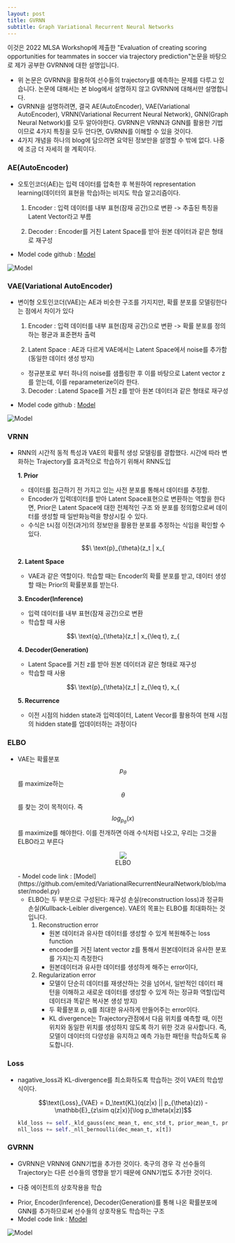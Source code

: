 ```yaml
---
layout: post
title: GVRNN
subtitle: Graph Variational Recurrent Neural Networks
---
```


이것은 2022 MLSA Workshop에 제출한 "Evaluation of creating scoring opportunities for teammates in soccer via trajectory prediction"논문을 바탕으로 제가 공부한 GVRNN에 대한 설명입니다.

- 위 논문은 GVRNN을 활용하여 선수들의 trajectory를 예측하는 문제를 다루고 있습니다. 논문에 대해서는 본 blog에서 설명하지 않고 GVRNN에 대해서만 설명합니다. 
- GVRNN을 설명하려면, 결국 AE(AutoEncoder), VAE(Variational AutoEncoder), VRNN(Variational Recurrent Neural Network), GNN(Graph Neural Network)를 모두 알아야한다. GVRNN은 VRNN과 GNN를 활용한 기법이므로 4가지 특징을 모두 안다면, GVRNN를 이해할 수 있을 것이다.
- 4가지 개념을 하나의 blog에 담으려면 요약된 정보만을 설명할 수 밖에 없다. 나중에 조금 더 자세히 쓸 계획이다.

### AE(AutoEncoder)
- 오토인코더(AE)는 입력 데이터를 압축한 후 복원하여 representation learning(데이터의 표현을 학습)하는 비지도 학습 알고리즘이다.
  
    1. Encoder : 입력 데이터를 내부 표현(잠재 공간)으로 변환 -> 추출된 특징을 Latent Vector라고 부름

    2. Decoder : Encoder를 거친 Latent Space를 받아 원본 데이터과 같은 형태로 재구성
  
- Model code github : [Model](https://github.com/dariocazzani/pytorch-AE/blob/master/models/AE.py)
  
![Model](https://blog.kakaocdn.net/dn/8JonH/btqFBec9cAF/mhxdDF930R0CrHs9NdUKv1/img.png)
  
### VAE(Variational AutoEncoder)
- 변이형 오토인코더(VAE)는 AE과 비슷한 구조를 가지지만, 확률 분포를 모델링한다는 점에서 차이가 있다

    1. Encoder : 입력 데이터를 내부 표현(잠재 공간)으로 변환 -> 확률 분포를 정의하는 평균과 표준편차 출력

    2. Latent Space : AE과 다르게 VAE에서는 Latent Space에서 noise를 추가함(동일한 데이터 생성 방지)
    * 정규분포로 부터 하나의 noise를 샘플링한 후 이를 바탕으로 Latent vector z를 얻는데, 이를 reparameterize이라 한다.

    3. Decoder : Latend Space를 거친 z를 받아 원본 데이터과 같은 형태로 재구성

- Model code github : [Model](https://github.com/dariocazzani/pytorch-AE/blob/master/models/VAE.py)
  
![Model](https://blog.kakaocdn.net/dn/b30Uzl/btrxY4wKngj/SucVwitDrRtQvi1xTHdrR0/img.png)

### VRNN
- RNN의 시간적 동적 특성과 VAE의 확률적 생성 모델링를 결합했다. 시간에 따라 변화하는 Trajectory를 효과적으로 학습하기 위해서 RNN도입

    **1. Prior**
    - 데이터를 접근하기 전 가지고 있는 사전 분포를 통해서 데이터를 추정함.
    - Encoder가 입력데이터를 받아 Latent Space표현으로 변환하는 역할을 한다면, Prior은 Latent Space에 대한 전체적인 구조            와 분포를 정의함으로써 데이터를 생성할 때 일반화능력을 향상시킬 수 있다.
    - 수식은 t시점 이전(과거)의 정보만을 활용한 분포를 추정하는 식임을 확인할 수 있다.
  
    <p align="center">
        $$\ \text{p}_{\theta}(z_t | x_{<t}, z_{<t}) = \ \phi_{\text{prior}}(h_{t-1}) $$
    </p>      
    
    **2. Latent Space**
    - VAE과 같은 역할이다. 학습할 때는 Encoder의 확률 분포를 받고, 데이터 생성할 때는 Prior의 확률분포를 받는다.

    **3. Encoder(Inference)**
    - 입력 데이터를 내부 표현(잠재 공간)으로 변환
    - 학습할 때 사용
  
    <p align="center">
        $$\ \text{q}_{\theta}(z_t | x_{\leq t}, z_{<t}) = \ \phi_{\text{enc}}(x_t,h_{t-1})$$
    </p>     

    **4. Decoder(Generation)**
    - Latent Space를 거친 z를 받아 원본 데이터과 같은 형태로 재구성
    - 학습할 때 사용
  
    <p align="center">
        $$\ \text{p}_{\theta}(z_t | z_{\leq t}, x_{<t}) = \ \phi_{\text{dec}}(z_t,h_{t-1})$$
    </p>     

    **5. Recurrence**
    - 이전 시점의 hidden state과 입력데이터, Latent Vecor를 활용하여 현재 시점의 hidden state를 업데이터하는 과정이다


### ELBO
- VAE는 확률분포 $$p_{\theta}$$를 maximize하는 $${\theta}$$를 찾는 것이 목적이다. 즉 $$log_{p_{\theta}}(x)$$를 maximize를 해야한다. 이를 전개하면 아래 수식처럼 나오고, 우리는 그것을 ELBO라고 부른다

    <p align="center">
      <img src="https://github.com/GunHeeJoe/GunHeeJoe.github.io/assets/112679136/19c89399-9ba1-463e-8867-ea61078dec90">
      <br>
      ELBO
    </p>
    - Model code link : [Model](https://github.com/emited/VariationalRecurrentNeuralNetwork/blob/master/model.py) 
    
    - ELBO는 두 부분으로 구성된다: 재구성 손실(reconstruction loss)과 정규화 손실(Kullback-Leibler divergence). VAE의 목표는 ELBO를 최대화하는 것입니다.      
      1. Reconstruction error
            - 원본 데이터과 유사한 데이터를 생성할 수 있게 복원해주는 loss function
            - encoder를 거친 latent vector z를 통해서 원본데이터과 유사한 분포를 가지는지 측정한다
            - 원본데이터과 유사한 데이터를 생성하게 해주는 error이다,
      3. Regularization error
            - 모델이 단순히 데이터를 재생산하는 것을 넘어서, 일반적인 데이터 패턴을 이해하고 새로운 데이터를 생성할 수 있게 하는 정규화 역할(입력 데이터과 똑같은 복사본 생성 방지)
            - 두 확률분포 p, q를 최대한 유사하게 만들어주는 error이다.
            - KL divergence는 Trajectory관점에서 다음 위치를 예측할 때, 이전 위치와 동일한 위치를 생성하지 않도록 하기 위한 것과 유사합니다. 즉, 모델이 데이터의 다양성을 유지하고 예측 가능한 패턴을 학습하도록 유도합니다.

### Loss
- nagative_loss과 KL-divergence를 최소화하도록 학습하는 것이 VAE의 학습방식이다.

    <p align="center">
        $$\text{Loss}_{VAE} = D_\text{KL}(q(z|x) || p_{\theta}(z)) - \mathbb{E}_{z\sim q(z|x)}[\log p_\theta(x|z)]$$
    </p>  

    ```python
    kld_loss += self._kld_gauss(enc_mean_t, enc_std_t, prior_mean_t, prior_std_t)
    nll_loss += self._nll_bernoulli(dec_mean_t, x[t])
    ```
      
### GVRNN
- GVRNN은 VRNN에 GNN기법을 추가한 것이다. 축구의 경우 각 선수들의 Trajectory는 다른 선수들의 영향을 받기 때문에 GNN기법도 추가한 것이다.
* 다중 에이전트의 상호작용을 학습
- Prior, Encoder(Inference), Decoder(Generation)를 통해 나온 확률분포에 GNN를 추가하므로써 선수들의 상호작용도 학습하는 구조
- Model code link : [Model](https://github.com/keisuke198619/C-OBSO/blob/main/vrnn/models/gvrnn.py)
  
![Model](https://github.com/GunHeeJoe/GunHeeJoe.github.io/assets/112679136/605202a0-3cf4-422e-87f5-fa1f8932cfcb)


